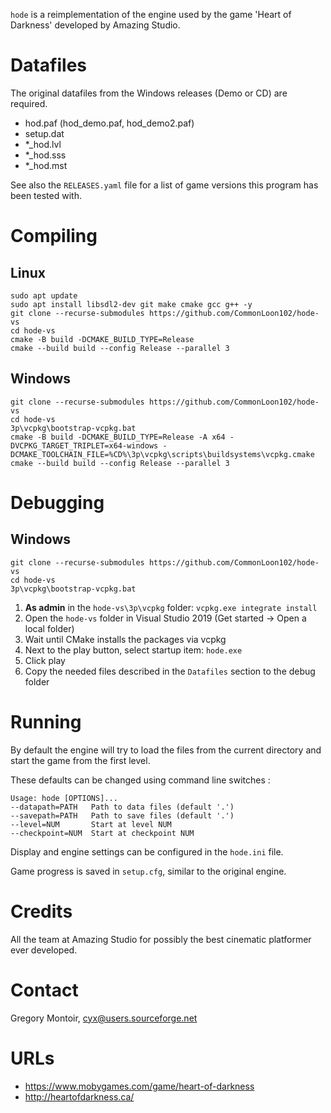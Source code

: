 `hode` is a reimplementation of the engine used by the game 'Heart of Darkness'
developed by Amazing Studio.

Datafiles
=========
The original datafiles from the Windows releases (Demo or CD) are required.

- hod.paf (hod_demo.paf, hod_demo2.paf)
- setup.dat
- *_hod.lvl
- *_hod.sss
- *_hod.mst

See also the `RELEASES.yaml` file for a list of game versions this program
has been tested with.

Compiling
=========
Linux
-----
```
sudo apt update
sudo apt install libsdl2-dev git make cmake gcc g++ -y
git clone --recurse-submodules https://github.com/CommonLoon102/hode-vs
cd hode-vs
cmake -B build -DCMAKE_BUILD_TYPE=Release
cmake --build build --config Release --parallel 3
```
Windows
-------
```
git clone --recurse-submodules https://github.com/CommonLoon102/hode-vs
cd hode-vs
3p\vcpkg\bootstrap-vcpkg.bat
cmake -B build -DCMAKE_BUILD_TYPE=Release -A x64 -DVCPKG_TARGET_TRIPLET=x64-windows -DCMAKE_TOOLCHAIN_FILE=%CD%\3p\vcpkg\scripts\buildsystems\vcpkg.cmake
cmake --build build --config Release --parallel 3
```

Debugging
=========
Windows
-------
```
git clone --recurse-submodules https://github.com/CommonLoon102/hode-vs
cd hode-vs
3p\vcpkg\bootstrap-vcpkg.bat
```
1. **As admin** in the `hode-vs\3p\vcpkg` folder: `vcpkg.exe integrate install`
2. Open the `hode-vs` folder in Visual Studio 2019 (Get started -> Open a local folder)
3. Wait until CMake installs the packages via vcpkg
4. Next to the play button, select startup item: `hode.exe`
5. Click play
6. Copy the needed files described in the `Datafiles` section to the debug folder

Running
=======
By default the engine will try to load the files from the current directory
and start the game from the first level.

These defaults can be changed using command line switches :

    Usage: hode [OPTIONS]...
    --datapath=PATH   Path to data files (default '.')
    --savepath=PATH   Path to save files (default '.')
    --level=NUM       Start at level NUM
    --checkpoint=NUM  Start at checkpoint NUM

Display and engine settings can be configured in the `hode.ini` file.

Game progress is saved in `setup.cfg`, similar to the original engine.

Credits
=======
All the team at Amazing Studio for possibly the best cinematic platformer ever
developed.

Contact
=======
Gregory Montoir, cyx@users.sourceforge.net

URLs
====
- https://www.mobygames.com/game/heart-of-darkness
- http://heartofdarkness.ca/
